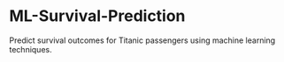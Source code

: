 # ML-Survival-Prediction
Predict survival outcomes for Titanic passengers using machine learning techniques.
